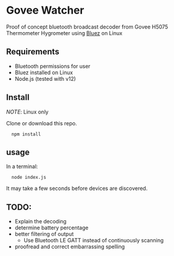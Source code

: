 # Govee Watcher
Proof of concept bluetooth broadcast decoder from Govee H5075 Thermometer Hygrometer using [Bluez](http://www.bluez.org/) on Linux

## Requirements
  * Bluetooth permissions for user
  * Bluez installed on Linux
  * Node.js (tested with v12)


## Install
*NOTE*: Linux only

Clone or download this repo.
```shell
  npm install
```

## usage
In a terminal:
```shell
  node index.js
```
It may take a few seconds before devices are discovered.


## TODO:
  * Explain the decoding
  * determine battery percentage
  * better filtering of output
     * Use Bluetooth LE GATT instead of continuously scanning
  * proofread and correct embarrassing spelling
